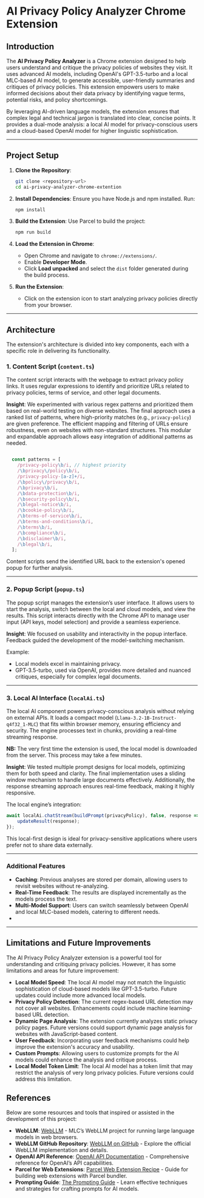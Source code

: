 # AI Privacy Policy Analyzer Chrome Extension

## Introduction

The **AI Privacy Policy Analyzer** is a Chrome extension designed to help users understand and critique the privacy policies of websites they visit. It uses advanced AI models, including OpenAI's GPT-3.5-turbo and a local MLC-based AI model, to generate accessible, user-friendly summaries and critiques of privacy policies. This extension empowers users to make informed decisions about their data privacy by identifying vague terms, potential risks, and policy shortcomings.

By leveraging AI-driven language models, the extension ensures that complex legal and technical jargon is translated into clear, concise points. It provides a dual-mode analysis: a local AI model for privacy-conscious users and a cloud-based OpenAI model for higher linguistic sophistication.

---

## Project Setup

1. **Clone the Repository**:
   ```bash
   git clone <repository-url>
   cd ai-privacy-analyzer-chrome-extention
   ```

2. **Install Dependencies**:
   Ensure you have Node.js and npm installed. Run:
   ```bash
   npm install
3. **Build the Extension**:
   Use Parcel to build the project:
   ```bash
   npm run build
   ```

4. **Load the Extension in Chrome**:
   - Open Chrome and navigate to `chrome://extensions/`.
   - Enable **Developer Mode**.
   - Click **Load unpacked** and select the `dist` folder generated during the build process.

5. **Run the Extension**:
   - Click on the extension icon to start analyzing privacy policies directly from your browser.

---

## Architecture

The extension's architecture is divided into key components, each with a specific role in delivering its functionality.

### 1. **Content Script (`content.ts`)**
The content script interacts with the webpage to extract privacy policy links. It uses regular expressions to identify and prioritize URLs related to privacy policies, terms of service, and other legal documents. 

**Insight**:
We experimented with various regex patterns and prioritized them based on real-world testing on diverse websites. The final approach uses a ranked list of patterns, where high-priority matches (e.g., `privacy-policy`) are given preference. The efficient mapping and filtering of URLs ensure robustness, even on websites with non-standard structures. This modular and expandable approach allows easy integration of additional patterns as needed.

```typescript

  const patterns = [
    /privacy-policy\b/i, // highest priority
    /\bprivacy\/policy\b/i,
    /privacy-policy-[a-z]+/i,
    /\bpolicy\/privacy\b/i,
    /\bprivacy\b/i,
    /\bdata-protection\b/i,
    /\bsecurity-policy\b/i,
    /\blegal-notice\b/i,
    /\bcookie-policy\b/i,
    /\bterms-of-service\b/i,
    /\bterms-and-conditions\b/i,
    /\bterms\b/i,
    /\bcompliance\b/i,
    /\bdisclaimer\b/i,
    /\blegal\b/i,
  ];

```

Content scripts send the identified URL back to the extension's opened popup for further analysis.

---

### 2. **Popup Script (`popup.ts`)**
The popup script manages the extension’s user interface. It allows users to start the analysis, switch between the local and cloud models, and view the results. This script interacts directly with the Chrome API to manage user input (API keys, model selection) and provide a seamless experience.

**Insight**:
We focused on usability and interactivity in the popup interface. Feedback guided the development of the model-switching mechanism.

Example:
- Local models excel in maintaining privacy.
- GPT-3.5-turbo, used via OpenAI, provides more detailed and nuanced critiques, especially for complex legal documents.

---

### 3. **Local AI Interface (`localAi.ts`)**
The local AI component powers privacy-conscious analysis without relying on external APIs. It loads a compact model (`Llama-3.2-1B-Instruct-q4f32_1-MLC`) that fits within browser memory, ensuring efficiency and security. The engine processes text in chunks, providing a real-time streaming response.

**NB:** The very first time the extension is used, the local model is downloaded from the server. This process may take a few minutes.

**Insight**:
We tested multiple prompt designs for local models, optimizing them for both speed and clarity. The final implementation uses a sliding window mechanism to handle large documents effectively. Additionally, the response streaming approach ensures real-time feedback, making it highly responsive.

The local engine’s integration:
```typescript
await localAi.chatStream(buildPrompt(privacyPolicy), false, response => {
    updateResult(response);
});
```

This local-first design is ideal for privacy-sensitive applications where users prefer not to share data externally.

---

### Additional Features

- **Caching**: Previous analyses are stored per domain, allowing users to revisit websites without re-analyzing.
- **Real-Time Feedback**: The results are displayed incrementally as the models process the text.
- **Multi-Model Support**: Users can switch seamlessly between OpenAI and local MLC-based models, catering to different needs.
- 
---

## Limitations and Future Improvements

The AI Privacy Policy Analyzer extension is a powerful tool for understanding and critiquing privacy policies. However, it has some limitations and areas for future improvement:

- **Local Model Speed**: The local AI model may not match the linguistic sophistication of cloud-based models like GPT-3.5-turbo. Future updates could include more advanced local models.
- **Privacy Policy Detection**: The current regex-based URL detection may not cover all websites. Enhancements could include machine learning-based URL detection.
- **Dynamic Page Analysis**: The extension currently analyzes static privacy policy pages. Future versions could support dynamic page analysis for websites with JavaScript-based content.
- **User Feedback**: Incorporating user feedback mechanisms could help improve the extension's accuracy and usability.
- **Custom Prompts**: Allowing users to customize prompts for the AI models could enhance the analysis and critique process.
- **Local Model Token Limit**: The local AI model has a token limit that may restrict the analysis of very long privacy policies. Future versions could address this limitation.


## References

Below are some resources and tools that inspired or assisted in the development of this project:

- **WebLLM**: [WebLLM](https://webllm.mlc.ai/) - MLC’s WebLLM project for running large language models in web browsers.
- **WebLLM GitHub Repository**: [WebLLM on GitHub](https://github.com/mlc-ai/web-llm) - Explore the official WebLLM implementation and details.
- **OpenAI API Reference**: [OpenAI API Documentation](https://platform.openai.com/docs/api-reference/introduction) - Comprehensive reference for OpenAI’s API capabilities.
- **Parcel for Web Extensions**: [Parcel Web Extension Recipe](https://parceljs.org/recipes/web-extension/) - Guide for building web extensions with Parcel bundler.
- **Prompting Guide**: [The Prompting Guide](https://www.promptingguide.ai/) - Learn effective techniques and strategies for crafting prompts for AI models.


